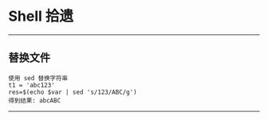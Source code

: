 # **Shell 拾遗**  

----------------------------------

## **替换文件**  
``` 
使用 sed 替换字符串
t1 = 'abc123'
res=$(echo $var | sed 's/123/ABC/g')
得到结果: abcABC
```

---------------